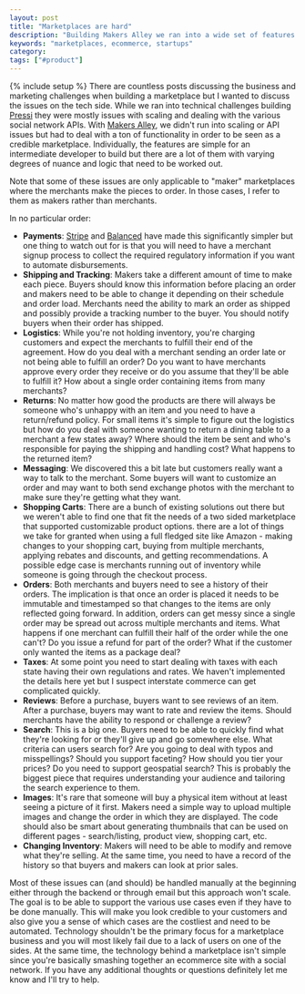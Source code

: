 ```yaml
---
layout: post
title: "Marketplaces are hard"
description: "Building Makers Alley we ran into a wide set of features we needed to implement that make marketplaces pretty hard from a technology standpoint as well."
keywords: "marketplaces, ecommerce, startups"
category:
tags: ["#product"]
---
```

{% include setup %}
There are countless posts discussing the business and marketing challenges when building a marketplace but I wanted to discuss the issues on the tech side. While we ran into technical challenges building <a href="http://getpressi.com/" target="_blank">Pressi</a> they were mostly issues with scaling and dealing with the various social network APIs. With <a href="https://makersalley.com/" target="_blank">Makers Alley</a>, we didn't run into scaling or API issues but had to deal with a ton of functionality in order to be seen as a credible marketplace. Individually, the features are simple for an intermediate developer to build but there are a lot of them with varying degrees of nuance and logic that need to be worked out.

Note that some of these issues are only applicable to "maker" marketplaces where the merchants make the pieces to order. In those cases, I refer to them as makers rather than merchants.

In no particular order:

<ul class="bulleted">
	<li><strong>Payments</strong>: <a href="http://stripe.com/" target="_blank">Stripe</a> and <a href="https://www.balancedpayments.com/" target="_blank">Balanced</a> have made this significantly simpler but one thing to watch out for is that you will need to have a merchant signup process to collect the required regulatory information if you want to automate disbursements.</li>
	<li><strong>Shipping and Tracking</strong>: Makers take a different amount of time to make each piece. Buyers should know this information before placing an order and makers need to be able to change it depending on their schedule and order load. Merchants need the ability to mark an order as shipped and possibly provide a tracking number to the buyer. You should notify buyers when their order has shipped.</li>
	<li><strong>Logistics</strong>: While you're not holding inventory, you're charging customers and expect the merchants to fulfill their end of the agreement. How do you deal with a merchant sending an order late or not being able to fulfill an order? Do you want to have merchants approve every order they receive or do you assume that they'll be able to fulfill it? How about a single order containing items from many merchants?</li>
	<li><strong>Returns</strong>: No matter how good the products are there will always be someone who's unhappy with an item and you need to have a return/refund policy. For small items it's simple to figure out the logistics but how do you deal with someone wanting to return a dining table to a merchant a few states away? Where should the item be sent and who's responsible for paying the shipping and handling cost? What happens to the returned item?</li>
	<li><strong>Messaging</strong>: We discovered this a bit late but customers really want a way to talk to the merchant. Some buyers will want to customize an order and may want to both send exchange photos with the merchant to make sure they're getting what they want.</li>
	<li><strong>Shopping Carts</strong>: There are a bunch of existing solutions out there but we weren't able to find one that fit the needs of a two sided marketplace that supported customizable product options. there are a lot of things we take for granted when using a full fledged site like Amazon - making changes to your shopping cart, buying from multiple merchants, applying rebates and discounts, and getting recommendations. A possible edge case is merchants running out of inventory while someone is going through the checkout process.</li>
	<li><strong>Orders</strong>: Both merchants and buyers need to see a history of their orders. The implication is that once an order is placed it needs to be immutable and timestamped so that changes to the items are only reflected going forward. In addition, orders can get messy since a single order may be spread out across multiple merchants and items. What happens if one merchant can fulfill their half of the order while the one can't? Do you issue a refund for part of the order? What if the customer only wanted the items as a package deal?</li>
	<li><strong>Taxes</strong>: At some point you need to start dealing with taxes with each state having their own regulations and rates. We haven't implemented the details here yet but I suspect interstate commerce can get complicated quickly.</li>
	<li><strong>Reviews</strong>: Before a purchase, buyers want to see reviews of an item. After a purchase, buyers may want to rate and review the items. Should merchants have the ability to respond or challenge a review?</li>
	<li><strong>Search</strong>: This is a big one. Buyers need to be able to quickly find what they're looking for or they'll give up and go somewhere else. What criteria can users search for? Are you going to deal with typos and misspellings? Should you support faceting? How should you tier your prices? Do you need to support geospatial search? This is probably the biggest piece that requires understanding your audience and tailoring the search experience to them.</li>
	<li><strong>Images</strong>: It's rare that someone will buy a physical item without at least seeing a picture of it first. Makers need a simple way to upload multiple images and change the order in which they are displayed. The code should also be smart about generating thumbnails that can be used on different pages - search/listing, product view, shopping cart, etc.</li>
	<li><strong>Changing Inventory</strong>: Makers will need to be able to modify and remove what they're selling. At the same time, you need to have a record of the history so that buyers and makers can look at prior sales.</li>
</ul>

Most of these issues can (and should) be handled manually at the beginning either through the backend or through email but this approach won't scale. The goal is to be able to support the various use cases even if they have to be done manually. This will make you look credible to your customers and also give you a sense of which cases are the costliest and need to be automated. Technology shouldn't be the primary focus for a marketplace business and you will most likely fail due to a lack of users on one of the sides. At the same time, the technology behind a marketplace isn't simple since you're basically smashing together an ecommerce site with a social network. If you have any additional thoughts or questions definitely let me know and I'll try to help.
